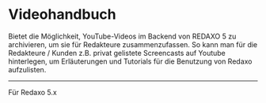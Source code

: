 # Videohandbuch
Bietet die Möglichkeit, YouTube-Videos im Backend von REDAXO 5 zu archivieren, um sie für Redakteure zusammenzufassen.
So kann man für die Redakteure / Kunden z.B. privat gelistete Screencasts auf Youtube hinterlegen, um Erläuterungen und Tutorials für die Benutzung von Redaxo aufzulisten.<hr/>Für Redaxo 5.x
